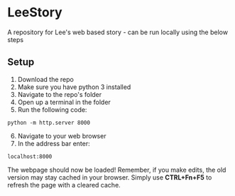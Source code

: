 # LeeStory
A repository for Lee's web based story - can be run locally using the below steps

## Setup
1. Download the repo
2. Make sure you have python 3 installed
3. Navigate to the repo's folder
4. Open up a terminal in the folder
5. Run the following code:
```
python -m http.server 8000
```
6. Navigate to your web browser
7. In the address bar enter:
```
localhost:8000
```
The webpage should now be loaded! Remember, if you make edits, the old version may stay cached in your browser. Simply use **CTRL+Fn+F5** to refresh the page with a cleared cache.
